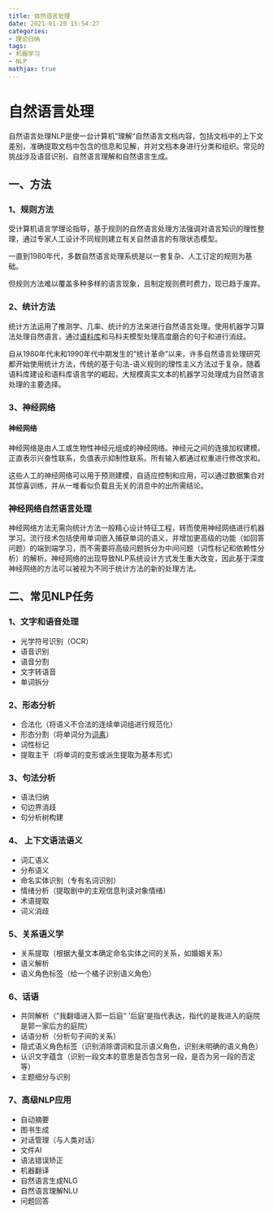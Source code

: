 ```yaml
---
title: 自然语言处理
date: 2021-01-20 15:54:27
categories: 
- 理论归纳
tags:
- 机器学习
- NLP
mathjax: true
---
```


# 自然语言处理

​	自然语言处理NLP是使一台计算机”理解“自然语言文档内容，包括文档中的上下文差别，准确提取文档中包含的信息和见解，并对文档本身进行分类和组织。常见的挑战涉及语音识别、自然语言理解和自然语言生成。

## 一、方法

### 1、规则方法

​	受计算机语言学理论指导，基于规则的自然语言处理方法强调对语言知识的理性整理，通过专家人工设计不同规则建立有关自然语言的有限状态模型。

​	一直到1980年代，多数自然语言处理系统是以一套复杂、人工订定的规则为基础。

​	但规则方法难以覆盖多种多样的语言现象，且制定规则费时费力，现已趋于废弃。

### 2、统计方法

​	统计方法运用了推测学、几率、统计的方法来进行自然语言处理。使用机器学习算法处理自然语言，通过[语料库](https://zh.wikipedia.org/wiki/%E8%AA%9E%E6%96%99%E5%BA%AB)和马科夫模型处理高度磨合的句子和进行消歧。

​	自从1980年代末和1990年代中期发生的“统计革命”以来，许多自然语言处理研究都开始使用统计方法，传统的基于句法-语义规则的理性主义方法过于复杂，随着语料库建设和语料库语言学的崛起，大规模真实文本的机器学习处理成为自然语言处理的主要选择。

### 3、神经网络

#### 神经网络

​	神经网络是由人工或生物性神经元组成的神经网络。神经元之间的连接加权建模。正直表示兴奋性联系，负值表示抑制性联系。所有输入都通过权重进行修改求和。

​	这些人工的神经网络可以用于预测建模，自适应控制和应用，可以通过数据集合对其惊喜训练，并从一堆看似负载且无关的消息中的出所需结论。

### 神经网络自然语言处理

​	神经网络方法无需向统计方法一般精心设计特征工程，转而使用神经网络进行机器学习。流行技术包括使用单词嵌入捕获单词的语义，并增加更高级的功能（如回答问题）的端到端学习，而不需要将高级问题拆分为中间问题（词性标记和依赖性分析）的解析。神经网络的出现导致NLP系统设计方式发生重大改变，因此基于深度神经网络的方法可以被视为不同于统计方法的新的处理方法。

## 二、常见NLP任务

### 1、文字和语音处理

- 光学符号识别（OCR）
- 语音识别
- 语音分割
- 文字转语音
- 单词拆分

### 2、形态分析

- 合法化（将语义不合法的连续单词组进行规范化）
- 形态分割（将单词分为[词素](https://en.wikipedia.org/wiki/Morpheme)）
- 词性标记
- 提取主干（将单词的变形或派生提取为基本形式）

### 3、句法分析

- 语法归纳
- 句边界消歧
- 句分析树构建

### 4、 上下文语法语义

- 词汇语义
- 分布语义
- 命名实体识别（专有名词识别）
- 情绪分析（提取剧中的主观信息判读对象情绪）
- 术语提取
- 词义消歧

### 5、关系语义学

- 关系提取（根据大量文本确定命名实体之间的关系，如婚姻关系）
- 语义解析
- 语义角色标签（给一个橘子识别语义角色）

### 6、话语

- 共同解析（”我翻墙进入郭一后庭“ ‘后庭’是指代表达，指代的是我进入的庭院是郭一家后方的庭院）
- 话语分析（分析句子间的关系）
- 隐式语义角色标签（识别消除谓词和显示语义角色，识别未明确的语义角色）
- 认识文字蕴含（识别一段文本的意思是否包含另一段，是否为另一段的否定等）
- 主题细分与识别

### 7、高级NLP应用

- 自动摘要
- 图书生成
- 对话管理（与人类对话）
- 文件AI
- 语法错误矫正
- 机器翻译
- 自然语言生成NLG
- 自然语言理解NLU
- 问题回答

